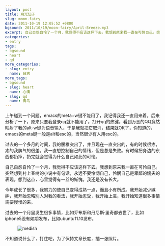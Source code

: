 ```yaml
---
layout: post
title: 月光仙子
slug: moon-fairy
date: 2011-10-19 12:05:52 +0800
bgsound: 2011/10/19/moon-fairy/April-Breeze.mp3
excerpt: 自己自怨自怜了一个月，我觉得不应该这样下去。我想到原来我一直在可怜自己。突然想到村上春树的小说中有句话，永远不要怜悯自己，怜悯自己是卑鄙的懦夫的表现。想到这点，心里觉得有一丝的惭愧。我还是没有长大。
categories:
- entry
tags:
- bgsound
- heart
- qd
more_categories:
- slug: entry
  name: 日志
more_tags:
- bgsound
- slug: heart
  name: 心情
- slug: qd
  name: 青岛
---
```


上午碰到一个问题，emacs的meta+w键不能用了，我记得我还一直用来着。后来分析了一下，原来只要我登录qq就不能用了，打开qq的热键，看到万恶的QQ竟然映射了我的alt-w键为语音输入，于是我就把它取消，结果就OK了，你知道的，emacs的meta键一般是alt和esc的，当然很少有人用esc的。

过去的一个多月的时间，我的腰椎突出了，并且现在一直突出的，有的时候很疼，疼的我脾气的很差。我一直想控制自己的情绪，但是总是失败。有时候把身边的东西都扔掉，扔完就会觉得为什么自己如此的可怜。

自己自怨自怜了一个月，我觉得不应该这样下去。我想到原来我一直在可怜自己。突然想到村上春树的小说中有句话，永远不要怜悯自己，怜悯自己是卑鄙的懦夫的表现。想到这点，心里觉得有一丝的惭愧。我还是没有长大。

今年成长了很多，我努力的使自己变得成熟一点，而且小有所成。我开始减少嫉妒，我开始忽略别人对我的看法，我开始忍受，我开始上进，我开始知道很多事情需要慢慢的来。

过去的一个月里发生很多事情，比如乔布斯和丹尼斯·里奇都去世了，比如iphone5没有如期发布，比如ubuntu11.10发布。

<figure>
	<img src="{{ site.path.uploads }}2011/10/19/moon-fairy/medish.jpg" alt="medish" />
</figure>

不知道说什么了，打住吧，为了保持文章长度，插一张照片。
